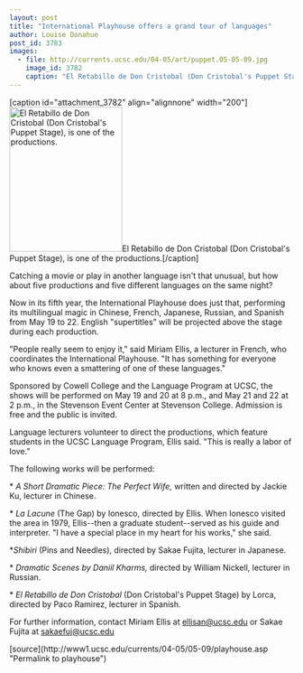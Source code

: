 ```yaml
---
layout: post
title: "International Playhouse offers a grand tour of languages"
author: Louise Donahue
post_id: 3783
images:
  - file: http://currents.ucsc.edu/04-05/art/puppet.05-05-09.jpg
    image_id: 3782
    caption: "El Retabillo de Don Cristobal (Don Cristobal's Puppet Stage), is one of the productions."
---
```


[caption id="attachment_3782" align="alignnone" width="200"]<a href="http://localhost/mysite/wp-content/uploads/2005/05/puppet.05-05-09.jpg"><img class="size-full wp-image-3782" src="http://localhost/mysite/wp-content/uploads/2005/05/puppet.05-05-09.jpg" alt="El Retabillo de Don Cristobal (Don Cristobal's Puppet Stage), is one of the productions." width="200" height="256" /></a>El Retabillo de Don Cristobal (Don Cristobal's Puppet Stage), is one of the productions.[/caption]
<a name="content" id="content"></a>
<p>
  Catching a movie or play in another language isn't that unusual, but how about five productions and five different languages on the same night?
</p>
<p>
  Now in its fifth year, the International Playhouse does just that, performing its multilingual magic in Chinese, French, Japanese, Russian, and Spanish from May 19 to 22. English "supertitles" will be projected above the stage during each production.<br>
</p>
<p>
  "People really seem to enjoy it," said Miriam Ellis, a lecturer in French, who coordinates the International Playhouse. "It has something for everyone who knows even a smattering of one of these languages."<br>
</p>
<p>
  Sponsored by Cowell College and the Language Program at UCSC, the shows will be performed on May 19 and 20 at 8 p.m., and May 21 and 22 at 2 p.m., in the Stevenson Event Center at Stevenson College. Admission is free and the public is invited.<br>
</p>
<p>
  Language lecturers volunteer to direct the productions, which feature students in the UCSC Language Program, Ellis said. "This is really a labor of love."<br>
</p>
<p>
  The following works will be performed:<br>
</p>
<p>
  * <i>A Short Dramatic Piece: The Perfect Wife,</i> written and directed by Jackie Ku, lecturer in Chinese.<br>
</p>
<p>
  * <i>La Lacune</i> (The Gap) by Ionesco, directed by Ellis. When Ionesco visited the area in 1979, Ellis--then a graduate student--served as his guide and interpreter. "I have a special place in my heart for his works," she said.
</p>
<p>
  *<i>Shibiri</i> (Pins and Needles), directed by Sakae Fujita, lecturer in Japanese.<br>
</p>
<p>
  * <i>Dramatic Scenes by Daniil Kharms,</i> directed by William Nickell, lecturer in Russian.<br>
</p>
<p>
  * <i>El Retabillo de Don Cristobal</i> (Don Cristobal's Puppet Stage) by Lorca, directed by Paco Ramirez, lecturer in Spanish.<br>
</p>
<p>
  For further information, contact Miriam Ellis at <a href="mailto:ellisan@ucsc.edu">ellisan@ucsc.edu</a> or Sakae Fujita at <a href="mailto:sakaefuj@ucsc.edu">sakaefuj@ucsc.edu</a><br>
</p>
[source](http://www1.ucsc.edu/currents/04-05/05-09/playhouse.asp "Permalink to playhouse")
